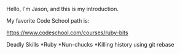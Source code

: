 Hello, I'm Jason, and this is my introduction.

My favorite Code School path is:

https://www.codeschool.com/courses/ruby-bits

Deadly Skills
*Ruby
*Nun-chucks
*Killing history using git rebase
